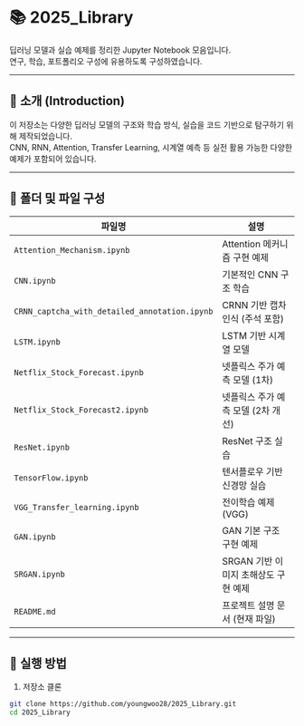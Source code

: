 # 📚 2025_Library

딥러닝 모델과 실습 예제를 정리한 Jupyter Notebook 모음입니다.  
연구, 학습, 포트폴리오 구성에 유용하도록 구성하였습니다.

---

## 🧠 소개 (Introduction)

이 저장소는 다양한 딥러닝 모델의 구조와 학습 방식, 실습을 코드 기반으로 탐구하기 위해 제작되었습니다.  
CNN, RNN, Attention, Transfer Learning, 시계열 예측 등 실전 활용 가능한 다양한 예제가 포함되어 있습니다.

---

## 📁 폴더 및 파일 구성

| 파일명 | 설명 |
|--------|------|
| `Attention_Mechanism.ipynb` | Attention 메커니즘 구현 예제 |
| `CNN.ipynb` | 기본적인 CNN 구조 학습 |
| `CRNN_captcha_with_detailed_annotation.ipynb` | CRNN 기반 캡차 인식 (주석 포함) |
| `LSTM.ipynb` | LSTM 기반 시계열 모델 |
| `Netflix_Stock_Forecast.ipynb` | 넷플릭스 주가 예측 모델 (1차) |
| `Netflix_Stock_Forecast2.ipynb` | 넷플릭스 주가 예측 모델 (2차 개선) |
| `ResNet.ipynb` | ResNet 구조 실습 |
| `TensorFlow.ipynb` | 텐서플로우 기반 신경망 실습 |
| `VGG_Transfer_learning.ipynb` | 전이학습 예제 (VGG) |
| `GAN.ipynb`  | GAN 기본 구조 구현 예제 |
| `SRGAN.ipynb` | SRGAN 기반 이미지 초해상도 구현 예제 |
| `README.md` | 프로젝트 설명 문서 (현재 파일) |


---

## 🚀 실행 방법

1. 저장소 클론
```bash
git clone https://github.com/youngwoo28/2025_Library.git
cd 2025_Library
